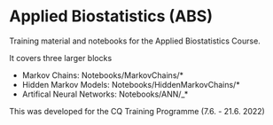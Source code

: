 # Applied Biostatistics (ABS) 

Training material and notebooks for the Applied Biostatistics Course.

It covers three larger blocks

* Markov Chains: Notebooks/MarkovChains/*
* Hidden Markov Models: Notebooks/HiddenMarkovChains/*
* Artifical Neural Networks: Notebooks/ANN/_*

This was developed for the CQ Training Programme (7.6. - 21.6. 2022)
